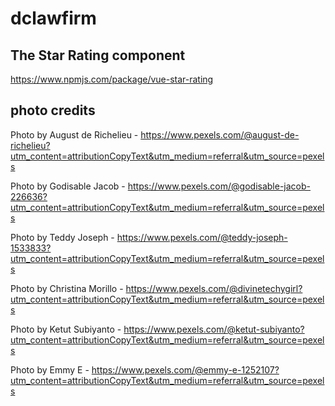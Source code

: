 # dclawfirm

## The Star Rating component

https://www.npmjs.com/package/vue-star-rating

## photo credits

Photo by August de Richelieu - https://www.pexels.com/@august-de-richelieu?utm_content=attributionCopyText&utm_medium=referral&utm_source=pexels

Photo by Godisable Jacob - https://www.pexels.com/@godisable-jacob-226636?utm_content=attributionCopyText&utm_medium=referral&utm_source=pexels

Photo by Teddy Joseph - https://www.pexels.com/@teddy-joseph-1533833?utm_content=attributionCopyText&utm_medium=referral&utm_source=pexels

Photo by Christina Morillo - https://www.pexels.com/@divinetechygirl?utm_content=attributionCopyText&utm_medium=referral&utm_source=pexels

Photo by Ketut Subiyanto - https://www.pexels.com/@ketut-subiyanto?utm_content=attributionCopyText&utm_medium=referral&utm_source=pexels

Photo by Emmy E - https://www.pexels.com/@emmy-e-1252107?utm_content=attributionCopyText&utm_medium=referral&utm_source=pexels
